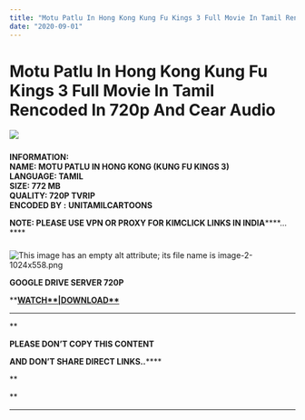 ```yaml
---
title: "Motu Patlu In Hong Kong Kung Fu Kings 3 Full Movie In Tamil Rencoded In 720p And Cear Audio"
date: "2020-09-01"
---
```


# Motu Patlu In Hong Kong Kung Fu Kings 3 Full Movie In Tamil Rencoded In 720p And Cear Audio

[![](https://1.bp.blogspot.com/-GdNdttyTbpw/Xv3owc8hPVI/AAAAAAAABwg/GyIoplNxDn0gqoTO9Jvqi57zOKOT2TRXwCK4BGAsYHg/w640-h360/Motu{c48f4630022c0d57354920639953d21a0626fbbe35cb91b826b45669a52e752e}2BPatlu{c48f4630022c0d57354920639953d21a0626fbbe35cb91b826b45669a52e752e}2Bin{c48f4630022c0d57354920639953d21a0626fbbe35cb91b826b45669a52e752e}2BHongkong.jpg)](https://1.bp.blogspot.com/-GdNdttyTbpw/Xv3owc8hPVI/AAAAAAAABwg/GyIoplNxDn0gqoTO9Jvqi57zOKOT2TRXwCK4BGAsYHg/s1280/Motu{c48f4630022c0d57354920639953d21a0626fbbe35cb91b826b45669a52e752e}2BPatlu{c48f4630022c0d57354920639953d21a0626fbbe35cb91b826b45669a52e752e}2Bin{c48f4630022c0d57354920639953d21a0626fbbe35cb91b826b45669a52e752e}2BHongkong.jpg)

### 

**INFORMATION:  
NAME: MOTU PATLU IN HONG KONG (KUNG FU KINGS 3)  
LANGUAGE: TAMIL  
SIZE: 772 MB  
QUALITY: 720P TVRIP  
ENCODED BY :** **UNITAMILCARTOONS**

****NOTE: PLEASE USE VPN OR PROXY FOR KIMCLICK LINKS IN INDIA********…****

### 

  

![This image has an empty alt attribute; its file name is image-2-1024x558.png](http://unitamilcartoons.heliohost.org/wp/wp-content/uploads/2020/07/image-2-1024x558.png)

**GOOGLE DRIVE SERVER 720P**

 ****[**WATCH****|DOWNLOAD**](https://clk.kim/43zi)**

****

**

**********PLEASE DON’T COPY THIS CONTENT**********

************AND DON’T SHARE DIRECT LINK****S..************

**



**

****
